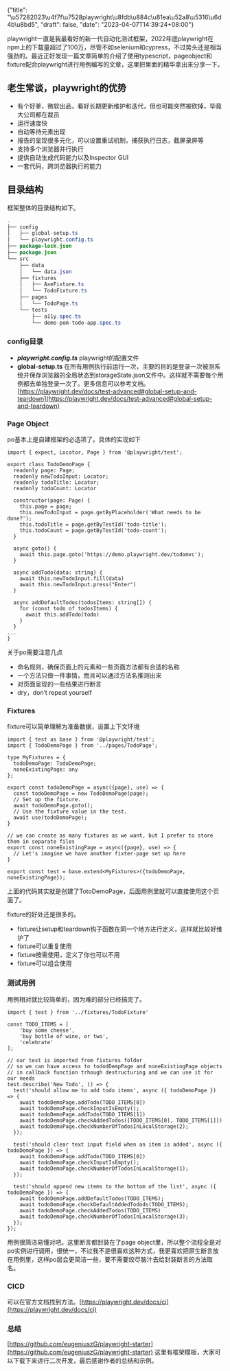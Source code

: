 {"title": "\u57282023\u4f7f\u7528playwright\u8fdb\u884c\u81ea\u52a8\u5316\u6d4b\u8bd5", "draft": false, "date": "2023-04-07T14:39:24+08:00"}

playwright一直是我最看好的新一代自动化测试框架，2022年底playwright在npm上的下载量超过了100万，尽管不如selenium和cypress，不过势头还是相当强劲的。最近正好发现一篇文章简单的介绍了使用typescript，pageobject和fixture配合playwright进行用例编写的文章，这里把里面的精华拿出来分享一下。

## 老生常谈，playwright的优势

- 有个好爹，微软出品，看好长期更新维护和迭代，但也可能突然被砍掉，毕竟大公司都在裁员
- 运行速度快
- 自动等待元素出现
- 报告的呈现很多元化，可以设置重试机制，捕获执行日志，截屏录屏等
- 支持多个浏览器并行执行
- 提供自动生成代码能力以及Inspector GUI
- 一套代码，跨浏览器执行的能力

## 目录结构

框架整体的目录结构如下。

```java
.
├── config
│   ├── global-setup.ts
│   └── playwright.config.ts
├── package-lock.json
├── package.json
└── src
    ├── data
    │   └── data.json
    ├── fixtures
    │   ├── AxeFixture.ts
    │   └── TodoFixture.ts
    ├── pages
    │   └── TodoPage.ts
    └── tests
        ├── a11y.spec.ts
        └── demo-pom-todo-app.spec.ts
```

### config目录

- ***playwright.config.ts*** playwright的配置文件
- ******global-setup.ts****** 在所有用例执行前运行一次，主要的目的是登录一次被测系统并保存浏览器的全局状态到storageState.json文件中。这样就不需要每个用例都去单独登录一次了。更多信息可以参考文档。[https://playwright.dev/docs/test-advanced#global-setup-and-teardown](https://playwright.dev/docs/test-advanced#global-setup-and-teardown)

### Page Object

po基本上是自建框架的必选项了。具体的实现如下

```tsx
import { expect, Locator, Page } from '@playwright/test';

export class TodoDemoPage {
  readonly page: Page;
  readonly newTodoInput: Locator;
  readonly todoTitle: Locator;
  readonly todoCount: Locator

  constructor(page: Page) {
    this.page = page;
    this.newTodoInput = page.getByPlaceholder('What needs to be done?');
    this.todoTitle = page.getByTestId('todo-title');
    this.todoCount = page.getByTestId('todo-count');
  }

  async goto() {
    await this.page.goto('https://demo.playwright.dev/todomvc');
  }

  async addTodo(data: string) {
    await this.newTodoInput.fill(data)
    await this.newTodoInput.press("Enter")
  }

  async addDefaultTodos(todosItems: string[]) {
    for (const todo of todosItems) {
      await this.addTodo(todo)
    }
  }
...
}
```

关于po需要注意几点

- 命名规则，确保页面上的元素和一些页面方法都有合适的名称
- 一个方法只做一件事情，而且可以通过方法名推测出来
- 对页面呈现的一些结果进行断言
- dry，don’t repeat yourself

### **Fixtures**

fixture可以简单理解为准备数据，设置上下文环境

```tsx
import { test as base } from '@playwright/test';
import { TodoDemoPage } from '../pages/TodoPage';

type MyFixtures = {
  todoDemoPage: TodoDemoPage;
  noneExistingPage: any
};

export const todoDemoPage = async({page}, use) => {
  const todoDemoPage = new TodoDemoPage(page);
  // Set up the fixture.
  await todoDemoPage.goto();
  // Use the fixture value in the test.
  await use(todoDemoPage);
}

// we can create as many fixtures as we want, but I prefer to store them in separate files
export const noneExistingPage = async({page}, use) => {
  // Let's imagine we have another fixter-page set up here
}

export const test = base.extend<MyFixtures>({todoDemoPage, noneExistingPage});
```

上面的代码其实就是创建了TotoDemoPage，后面用例里就可以直接使用这个页面了。

fixture的好处还是很多的。

- fixture让setup和teardown钩子函数在同一个地方进行定义，这样就比较好维护了
- fixture可以重复使用
- fixture按需使用，定义了你也可以不用
- fixture可以组合使用

### 测试用例

用例相对就比较简单的，因为难的部分已经搞完了。

```tsx
import { test } from '../fixtures/TodoFixture'

const TODO_ITEMS = [
    'buy some cheese',
    'buy bottle of wine, or two',
    'celebrate'
];

// our test is imported from fixtures folder
// so we can have access to tododDempPage and noneExistingPage objects
// in callback function trhough destructuring and we can use it for our needs
test.describe('New Todo', () => {
  test('should allow me to add todo items', async ({ todoDemoPage }) => {
    await todoDemoPage.addTodo(TODO_ITEMS[0])
    await todoDemoPage.checkInputIsEmpty();
    await todoDemoPage.addTodo(TODO_ITEMS[1])
    await todoDemoPage.checkAddedTodos([TODO_ITEMS[0], TODO_ITEMS[1]])
    await todoDemoPage.checkNumberOfTodosInLocalStorage(2);
  });

  test('should clear text input field when an item is added', async ({ todoDemoPage }) => {
    await todoDemoPage.addTodo(TODO_ITEMS[0])
    await todoDemoPage.checkInputIsEmpty();
    await todoDemoPage.checkNumberOfTodosInLocalStorage(1);
  });

  test('should append new items to the bottom of the list', async ({ todoDemoPage }) => {
    await todoDemoPage.addDefaultTodos(TODO_ITEMS);
    await todoDemoPage.checkDefaultAddedTodods(TODO_ITEMS);
    await todoDemoPage.checkAddedTodos(TODO_ITEMS)
    await todoDemoPage.checkNumberOfTodosInLocalStorage(3);
  });
});
```

用例很简洁易懂对吧。这里断言都封装在了page object里，所以整个流程全是对po实例进行调用，很统一，不过我不是很喜欢这种方式，我更喜欢把原生断言放在用例里，这样po层会更简洁一些，要不需要绞尽脑汁去给封装断言的方法取名。

### CICD

可以在官方文档找到方法。[https://playwright.dev/docs/ci](https://playwright.dev/docs/ci)

### 总结

[https://github.com/eugeniuszG/playwright-starter](https://github.com/eugeniuszG/playwright-starter) 这里有框架模板，大家可以下载下来进行二次开发，最后感谢作者的总结和示例。